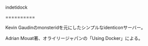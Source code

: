 indetidock

==========

Kevin Gaudinのmonsteridを元にしたシンプルなidenticonサーバー。

Adrian Mouat著、オライリージャパンの「Using Docker」による。
